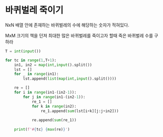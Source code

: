 # 바퀴벌레 죽이기

NxN 배열 안에 존재하는 바퀴벌레의 수에 해당하는 숫자가 적혀있다.

MxM 크기의 책을 던져 최대한 많은 바퀴벌레를 죽이고자 할때 죽은 바퀴벌레 수를 구하라



```python
T = int(input())

for tc in range(1,T+1):
    in1, in2 = map(int,input().split())
    lst = []
    for _ in range(in1):
        lst.append(list(map(int,input().split())))

    re = []
    for i in range(in1-(in2-1)):
        for j in range(in1-(in2-1)):
            re_1 = []
            for k in range(in2):
                re_1.append(sum(lst[i+k][j:j+in2]))
        
            re.append(sum(re_1))
    
    print(f'#{tc} {max(re)}')

```


